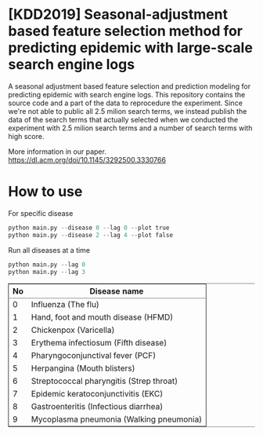 # [KDD2019] Seasonal-adjustment based feature selection method for predicting epidemic with large-scale search engine logs
A seasonal adjustment based feature selection and prediction modeling for predicting epidemic with search engine logs. This repository contains the source code and a part of the data to reprocedure the experiment. Since we're not able to public all 2.5 milion search terms, we instead publish the data of the search terms that actually selected when we conducted the experiment with 2.5 milion search terms and a number of search terms with high score. 

More information in our paper.
https://dl.acm.org/doi/10.1145/3292500.3330766

How to use
======
For specific disease
```python
python main.py --disease 0 --lag 0 --plot true
python main.py --disease 2 --lag 4 --plot false
```

Run all diseases at a time
```python
python main.py --lag 0
python main.py --lag 3
```

<table border="2" cellspacing="0" cellpadding="6" rules="groups" frame="hsides">


<colgroup>
<col  class="org-right" />

<col  class="org-left" />
</colgroup>
<thead>
<tr>
<th scope="col" class="org-right">No</th>
<th scope="col" class="org-left">Disease name</th>
</tr>
</thead>

<tbody>
<tr>
<td class="org-right">0</td>
<td class="org-left">Influenza (The flu)</td>
</tr>


<tr>
<td class="org-right">1</td>
<td class="org-left">Hand, foot and mouth disease (HFMD)</td>
</tr>


<tr>
<td class="org-right">2</td>
<td class="org-left">Chickenpox (Varicella)</td>
</tr>


<tr>
<td class="org-right">3</td>
<td class="org-left">Erythema infectiosum (Fifth disease)</td>
</tr>


<tr>
<td class="org-right">4</td>
<td class="org-left">Pharyngoconjunctival fever (PCF)</td>
</tr>


<tr>
<td class="org-right">5</td>
<td class="org-left">Herpangina (Mouth blisters)</td>
</tr>


<tr>
<td class="org-right">6</td>
<td class="org-left">Streptococcal pharyngitis (Strep throat)</td>
</tr>


<tr>
<td class="org-right">7</td>
<td class="org-left">Epidemic keratoconjunctivitis (EKC)</td>
</tr>


<tr>
<td class="org-right">8</td>
<td class="org-left">Gastroenteritis (Infectious diarrhea)</td>
</tr>


<tr>
<td class="org-right">9</td>
<td class="org-left">Mycoplasma pneumonia (Walking pneumonia)</td>
</tr>
</tbody>
</table>

